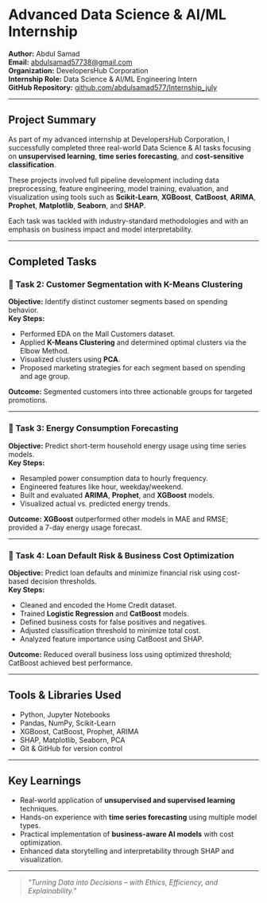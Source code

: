 # Advanced Data Science & AI/ML Internship  


**Author:** Abdul Samad  
**Email:** abdulsamad57738@gmail.com \
**Organization:** DevelopersHub Corporation  
**Internship Role:** Data Science & AI/ML Engineering Intern  
**GitHub Repository:** [github.com/abdulsamad577/Internship_july](https://github.com/abdulsamad577/internship_july)  



---
## Project Summary

As part of my advanced internship at DevelopersHub Corporation, I successfully completed three real-world Data Science & AI tasks focusing on **unsupervised learning**, **time series forecasting**, and **cost-sensitive classification**.

These projects involved full pipeline development including data preprocessing, feature engineering, model training, evaluation, and visualization using tools such as **Scikit-Learn**, **XGBoost**, **CatBoost**, **ARIMA**, **Prophet**, **Matplotlib**, **Seaborn**, and **SHAP**.

Each task was tackled with industry-standard methodologies and with an emphasis on business impact and model interpretability.

---

## Completed Tasks

### 🔹 Task 2: Customer Segmentation with K-Means Clustering  
**Objective:** Identify distinct customer segments based on spending behavior.  
**Key Steps:**
- Performed EDA on the Mall Customers dataset.
- Applied **K-Means Clustering** and determined optimal clusters via the Elbow Method.
- Visualized clusters using **PCA**.
- Proposed marketing strategies for each segment based on spending and age group.

**Outcome:** Segmented customers into three actionable groups for targeted promotions.

---

### 🔹 Task 3: Energy Consumption Forecasting  
**Objective:** Predict short-term household energy usage using time series models.  
**Key Steps:**
- Resampled power consumption data to hourly frequency.
- Engineered features like hour, weekday/weekend.
- Built and evaluated **ARIMA**, **Prophet**, and **XGBoost** models.
- Visualized actual vs. predicted energy trends.

**Outcome:** **XGBoost** outperformed other models in MAE and RMSE; provided a 7-day energy usage forecast.

---

### 🔹 Task 4: Loan Default Risk & Business Cost Optimization  
**Objective:** Predict loan defaults and minimize financial risk using cost-based decision thresholds.  
**Key Steps:**
- Cleaned and encoded the Home Credit dataset.
- Trained **Logistic Regression** and **CatBoost** models.
- Defined business costs for false positives and negatives.
- Adjusted classification threshold to minimize total cost.
- Analyzed feature importance using CatBoost and SHAP.

**Outcome:** Reduced overall business loss using optimized threshold; CatBoost achieved best performance.

---

## Tools & Libraries Used

- Python, Jupyter Notebooks  
- Pandas, NumPy, Scikit-Learn  
- XGBoost, CatBoost, Prophet, ARIMA  
- SHAP, Matplotlib, Seaborn, PCA  
- Git & GitHub for version control  

---



## Key Learnings

- Real-world application of **unsupervised and supervised learning** techniques.
- Hands-on experience with **time series forecasting** using multiple model types.
- Practical implementation of **business-aware AI models** with cost optimization.
- Enhanced data storytelling and interpretability through SHAP and visualization.

---



> *"Turning Data into Decisions – with Ethics, Efficiency, and Explainability."*
